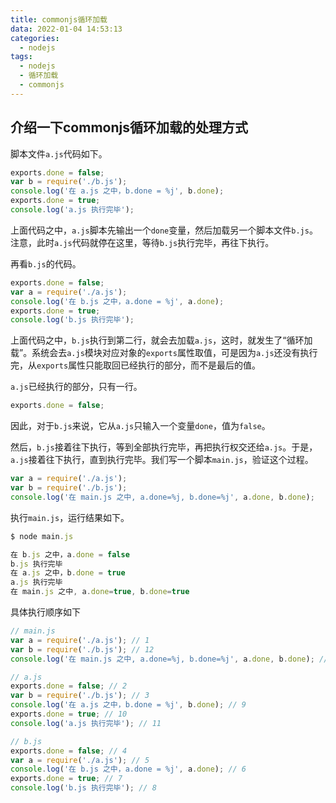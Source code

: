 ```yaml
---
title: commonjs循环加载
data: 2022-01-04 14:53:13
categories: 
  - nodejs
tags: 
  - nodejs
  - 循环加载
  - commonjs
---
```

## 介绍一下commonjs循环加载的处理方式

脚本文件`a.js`代码如下。

```javascript
exports.done = false;
var b = require('./b.js');
console.log('在 a.js 之中，b.done = %j', b.done);
exports.done = true;
console.log('a.js 执行完毕');
```

上面代码之中，`a.js`脚本先输出一个`done`变量，然后加载另一个脚本文件`b.js`。注意，此时`a.js`代码就停在这里，等待`b.js`执行完毕，再往下执行。

再看`b.js`的代码。

```javascript
exports.done = false;
var a = require('./a.js');
console.log('在 b.js 之中，a.done = %j', a.done);
exports.done = true;
console.log('b.js 执行完毕');
```

上面代码之中，`b.js`执行到第二行，就会去加载`a.js`，这时，就发生了“循环加载”。系统会去`a.js`模块对应对象的`exports`属性取值，可是因为`a.js`还没有执行完，从`exports`属性只能取回已经执行的部分，而不是最后的值。

`a.js`已经执行的部分，只有一行。

```javascript
exports.done = false;
```

因此，对于`b.js`来说，它从`a.js`只输入一个变量`done`，值为`false`。

然后，`b.js`接着往下执行，等到全部执行完毕，再把执行权交还给`a.js`。于是，`a.js`接着往下执行，直到执行完毕。我们写一个脚本`main.js`，验证这个过程。

```javascript
var a = require('./a.js');
var b = require('./b.js');
console.log('在 main.js 之中, a.done=%j, b.done=%j', a.done, b.done);
```

执行`main.js`，运行结果如下。

```javascript
$ node main.js

在 b.js 之中，a.done = false
b.js 执行完毕
在 a.js 之中，b.done = true
a.js 执行完毕
在 main.js 之中, a.done=true, b.done=true
```

具体执行顺序如下

```javascript
// main.js
var a = require('./a.js'); // 1
var b = require('./b.js'); // 12
console.log('在 main.js 之中, a.done=%j, b.done=%j', a.done, b.done); // 13

// a.js
exports.done = false; // 2
var b = require('./b.js'); // 3
console.log('在 a.js 之中，b.done = %j', b.done); // 9
exports.done = true; // 10
console.log('a.js 执行完毕'); // 11

// b.js
exports.done = false; // 4
var a = require('./a.js'); // 5
console.log('在 b.js 之中，a.done = %j', a.done); // 6
exports.done = true; // 7
console.log('b.js 执行完毕'); // 8
```
